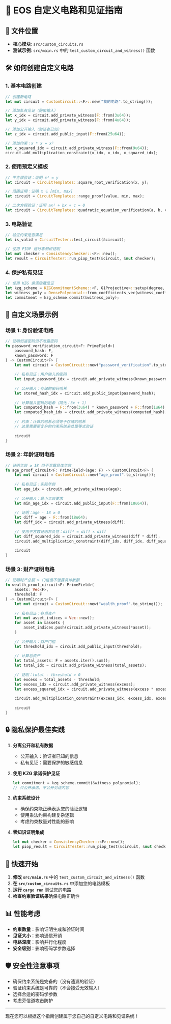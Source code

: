 # 🔧 EOS 自定义电路和见证指南

## 📍 文件位置
- **核心模块**: `src/custom_circuits.rs`
- **测试示例**: `src/main.rs` 中的 `test_custom_circuit_and_witness()` 函数

## 🛠️ 如何创建自定义电路

### 1. 基本电路创建
```rust
// 创建新电路
let mut circuit = CustomCircuit::<F>::new("我的电路".to_string());

// 添加私有见证（秘密输入）
let x_idx = circuit.add_private_witness(F::from(3u64));
let y_idx = circuit.add_private_witness(F::from(4u64));

// 添加公开输入（验证者已知）
let z_idx = circuit.add_public_input(F::from(25u64));

// 添加约束：x * x = x²
let x_squared_idx = circuit.add_private_witness(F::from(9u64));
circuit.add_multiplication_constraint(x_idx, x_idx, x_squared_idx);
```

### 2. 使用预定义模板
```rust
// 平方根验证：证明 x² = y
let circuit = CircuitTemplates::square_root_verification(x, y);

// 范围证明：证明 x ∈ [min, max]
let circuit = CircuitTemplates::range_proof(value, min, max);

// 二次方程验证：证明 ax² + bx + c = 0
let circuit = CircuitTemplates::quadratic_equation_verification(a, b, c, x);
```

### 3. 电路验证
```rust
// 验证约束是否满足
let is_valid = CircuitTester::test_circuit(&circuit);

// 使用 PIOP 进行零知识证明
let mut checker = ConsistencyChecker::<F>::new();
let result = CircuitTester::run_piop_test(&circuit, &mut checker);
```

### 4. 保护私有见证
```rust
// 使用 KZG 承诺隐藏见证
let kzg_scheme = KZGCommitmentScheme::<F, G1Projective>::setup(degree, &mut rng);
let witness_poly = DensePolynomial::from_coefficients_vec(witness_coeffs);
let commitment = kzg_scheme.commit(&witness_poly);
```

## 🎯 自定义场景示例

### 场景 1: 身份验证电路
```rust
// 证明知道密码但不泄露密码
fn password_verification_circuit<F: PrimeField>(
    password_hash: F,
    known_password: F
) -> CustomCircuit<F> {
    let mut circuit = CustomCircuit::new("password_verification".to_string());
    
    // 私有见证：用户输入的密码
    let input_password_idx = circuit.add_private_witness(known_password);
    
    // 公开输入：存储的密码哈希
    let stored_hash_idx = circuit.add_public_input(password_hash);
    
    // 计算输入密码的哈希（简化：3x + 1）
    let computed_hash = F::from(3u64) * known_password + F::from(1u64);
    let computed_hash_idx = circuit.add_private_witness(computed_hash);
    
    // 约束：计算的哈希必须等于存储的哈希
    // 这里需要更复杂的约束系统来处理等式验证
    
    circuit
}
```

### 场景 2: 年龄证明电路
```rust
// 证明年龄 ≥ 18 但不泄露具体年龄
fn age_proof_circuit<F: PrimeField>(age: F) -> CustomCircuit<F> {
    let mut circuit = CustomCircuit::new("age_proof".to_string());
    
    // 私有见证：实际年龄
    let age_idx = circuit.add_private_witness(age);
    
    // 公开输入：最小年龄要求
    let min_age_idx = circuit.add_public_input(F::from(18u64));
    
    // 证明：age - 18 ≥ 0
    let diff = age - F::from(18u64);
    let diff_idx = circuit.add_private_witness(diff);
    
    // 使用平方数证明非负性：diff² = diff × diff
    let diff_squared_idx = circuit.add_private_witness(diff * diff);
    circuit.add_multiplication_constraint(diff_idx, diff_idx, diff_squared_idx);
    
    circuit
}
```

### 场景 3: 财产证明电路
```rust
// 证明财产总额 > 门槛但不泄露具体数额
fn wealth_proof_circuit<F: PrimeField>(
    assets: Vec<F>, 
    threshold: F
) -> CustomCircuit<F> {
    let mut circuit = CustomCircuit::new("wealth_proof".to_string());
    
    // 私有见证：各项资产
    let mut asset_indices = Vec::new();
    for asset in &assets {
        asset_indices.push(circuit.add_private_witness(*asset));
    }
    
    // 公开输入：财产门槛
    let threshold_idx = circuit.add_public_input(threshold);
    
    // 计算总资产
    let total_assets: F = assets.iter().sum();
    let total_idx = circuit.add_private_witness(total_assets);
    
    // 证明：total - threshold > 0
    let excess = total_assets - threshold;
    let excess_idx = circuit.add_private_witness(excess);
    let excess_squared_idx = circuit.add_private_witness(excess * excess);
    
    circuit.add_multiplication_constraint(excess_idx, excess_idx, excess_squared_idx);
    
    circuit
}
```

## 🔒 隐私保护最佳实践

1. **分离公开和私有数据**
   - 公开输入：验证者已知的信息
   - 私有见证：需要保护的敏感信息

2. **使用 KZG 承诺保护见证**
   ```rust
   let commitment = kzg_scheme.commit(&witness_polynomial);
   // 只公开承诺，不公开见证内容
   ```

3. **约束系统设计**
   - 确保约束能正确表达您的验证逻辑
   - 使用乘法约束构建复杂逻辑
   - 考虑约束数量对性能的影响

4. **零知识证明集成**
   ```rust
   let mut checker = ConsistencyChecker::<F>::new();
   let piop_result = CircuitTester::run_piop_test(&circuit, &mut checker);
   ```

## 🚀 快速开始

1. **修改 `src/main.rs`** 中的 `test_custom_circuit_and_witness()` 函数
2. **在 `src/custom_circuits.rs`** 中添加您的电路模板
3. **运行 `cargo run`** 测试您的电路
4. **检查约束验证结果**确保电路正确性

## 📊 性能考虑

- **约束数量**：影响证明生成和验证时间
- **见证大小**：影响通信开销
- **电路深度**：影响并行化程度
- **安全级别**：影响密码学参数选择

## 🛡️ 安全性注意事项

- 确保约束系统是完备的（没有遗漏的验证）
- 验证约束系统是可靠的（不会接受无效输入）
- 选择合适的密码学参数
- 考虑旁信道攻击防护

---

现在您可以根据这个指南创建属于您自己的自定义电路和见证系统！
